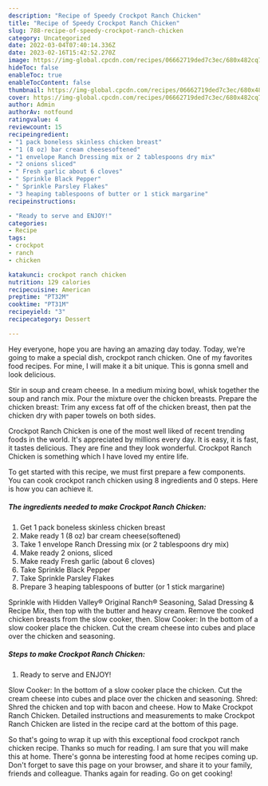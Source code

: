 ```yaml
---
description: "Recipe of Speedy Crockpot Ranch Chicken"
title: "Recipe of Speedy Crockpot Ranch Chicken"
slug: 788-recipe-of-speedy-crockpot-ranch-chicken
category: Uncategorized
date: 2022-03-04T07:40:14.336Z
date: 2023-02-16T15:42:52.270Z
image: https://img-global.cpcdn.com/recipes/06662719ded7c3ec/680x482cq70/crockpot-ranch-chicken-recipe-main-photo.jpg
hideToc: false
enableToc: true
enableTocContent: false
thumbnail: https://img-global.cpcdn.com/recipes/06662719ded7c3ec/680x482cq70/crockpot-ranch-chicken-recipe-main-photo.jpg
cover: https://img-global.cpcdn.com/recipes/06662719ded7c3ec/680x482cq70/crockpot-ranch-chicken-recipe-main-photo.jpg
author: Admin
authorAv: notfound
ratingvalue: 4
reviewcount: 15
recipeingredient:
- "1 pack boneless skinless chicken breast"
- "1 (8 oz) bar cream cheesesoftened"
- "1 envelope Ranch Dressing mix or 2 tablespoons dry mix"
- "2 onions sliced"
- " Fresh garlic about 6 cloves"
- " Sprinkle Black Pepper"
- " Sprinkle Parsley Flakes"
- "3 heaping tablespoons of butter or 1 stick margarine"
recipeinstructions:

- "Ready to serve and ENJOY!"
categories:
- Recipe
tags:
- crockpot
- ranch
- chicken

katakunci: crockpot ranch chicken 
nutrition: 129 calories
recipecuisine: American
preptime: "PT32M"
cooktime: "PT31M"
recipeyield: "3"
recipecategory: Dessert

---
```



Hey everyone, hope you are having an amazing day today. Today, we're going to make a special dish, crockpot ranch chicken. One of my favorites food recipes. For mine, I will make it a bit unique. This is gonna smell and look delicious.

Stir in soup and cream cheese. In a medium mixing bowl, whisk together the soup and ranch mix. Pour the mixture over the chicken breasts. Prepare the chicken breast: Trim any excess fat off of the chicken breast, then pat the chicken dry with paper towels on both sides.

Crockpot Ranch Chicken is one of the most well liked of recent trending foods in the world. It's appreciated by millions every day. It is easy, it is fast, it tastes delicious. They are fine and they look wonderful. Crockpot Ranch Chicken is something which I have loved my entire life.


To get started with this recipe, we must first prepare a few components. You can cook crockpot ranch chicken using 8 ingredients and 0 steps. Here is how you can achieve it.

<!--inarticleads1-->

##### The ingredients needed to make Crockpot Ranch Chicken:

1. Get 1 pack boneless skinless chicken breast
1. Make ready 1 (8 oz) bar cream cheese(softened)
1. Take 1 envelope Ranch Dressing mix (or 2 tablespoons dry mix)
1. Make ready 2 onions, sliced
1. Make ready  Fresh garlic (about 6 cloves)
1. Take  Sprinkle Black Pepper
1. Take  Sprinkle Parsley Flakes
1. Prepare 3 heaping tablespoons of butter (or 1 stick margarine)


Sprinkle with Hidden Valley® Original Ranch® Seasoning, Salad Dressing &amp; Recipe Mix, then top with the butter and heavy cream. Remove the cooked chicken breasts from the slow cooker, then. Slow Cooker: In the bottom of a slow cooker place the chicken. Cut the cream cheese into cubes and place over the chicken and seasoning. 

<!--inarticleads2-->

##### Steps to make Crockpot Ranch Chicken:


1. Ready to serve and ENJOY!

Slow Cooker: In the bottom of a slow cooker place the chicken. Cut the cream cheese into cubes and place over the chicken and seasoning. Shred: Shred the chicken and top with bacon and cheese. How to Make Crockpot Ranch Chicken. Detailed instructions and measurements to make Crockpot Ranch Chicken are listed in the recipe card at the bottom of this page. 

So that's going to wrap it up with this exceptional food crockpot ranch chicken recipe. Thanks so much for reading. I am sure that you will make this at home. There's gonna be interesting food at home recipes coming up. Don't forget to save this page on your browser, and share it to your family, friends and colleague. Thanks again for reading. Go on get cooking!
